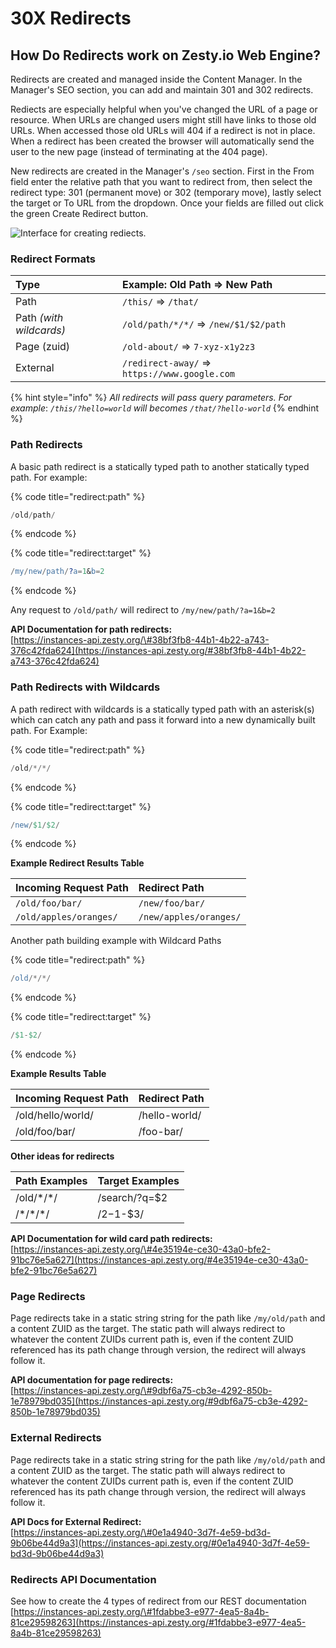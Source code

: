 # 30X Redirects

## How Do Redirects work on Zesty.io Web Engine?

Redirects are created and managed inside the Content Manager. In the Manager's  SEO section, you can add and maintain 301 and 302 redirects.

Rediects are especially helpful when you've changed the URL of a page or resource. When URLs are changed users might still have links to those old URLs. When accessed those old URLs will 404 if a redirect is not in place. When a redirect has been created the browser will automatically send the user to the new page \(instead of terminating at the 404 page\).

New redirects are created in the Manager's `/seo` section. First in the From field enter the relative path that you want to redirect from, then select the redirect type: 301 \(permanent move\) or 302 \(temporary move\), lastly select the target or To URL from the dropdown. Once your fields are filled out click the green Create Redirect button.

![Interface for creating rediects.](../../.gitbook/assets/redirect-form.png)

### Redirect Formats

| Type | Example: Old Path =&gt; New Path |
| :--- | :--- |
| Path | `/this/` =&gt; `/that/` |
| Path _\(with wildcards\)_ | `/old/path/*/*/` =&gt; `/new/$1/$2/path` |
| Page \(zuid\) | `/old-about/` =&gt; `7-xyz-x1y2z3`  |
| External | `/redirect-away/` =&gt; `https://www.google.com` |

{% hint style="info" %}
_All redirects will pass query parameters. For example_: _`/this/?hello=world` will becomes `/that/?hello-world`_
{% endhint %}

### Path Redirects

A basic path redirect is a statically typed path to another statically typed path. For example:

{% code title="redirect:path" %}
```elixir
/old/path/
```
{% endcode %}

{% code title="redirect:target" %}
```erlang
/my/new/path/?a=1&b=2
```
{% endcode %}

Any request to `/old/path/` will redirect to `/my/new/path/?a=1&b=2`

**API Documentation for path redirects:**  
[https://instances-api.zesty.org/\#38bf3fb8-44b1-4b22-a743-376c42fda624](https://instances-api.zesty.org/#38bf3fb8-44b1-4b22-a743-376c42fda624)

### Path Redirects with Wildcards

A path redirect with wildcards is a statically typed path with an asterisk\(s\) which can catch any path and pass it forward into a new dynamically built path. For Example:

{% code title="redirect:path" %}
```elixir
/old/*/*/
```
{% endcode %}

{% code title="redirect:target" %}
```erlang
/new/$1/$2/
```
{% endcode %}

**Example Redirect Results Table**

| Incoming Request Path | Redirect Path |
| :--- | :--- |
| `/old/foo/bar/`  | `/new/foo/bar/` |
| `/old/apples/oranges/` | `/new/apples/oranges/` |

Another path building example with Wildcard Paths

{% code title="redirect:path" %}
```erlang
/old/*/*/
```
{% endcode %}

{% code title="redirect:target" %}
```erlang
/$1-$2/
```
{% endcode %}

**Example Results Table**

| Incoming Request Path | Redirect Path |
| :--- | :--- |
| /old/hello/world/ | /hello-world/ |
| /old/foo/bar/ | /foo-bar/ |

**Other ideas for redirects**

| **Path Examples** | Target Examples |
| :--- | :--- |
| /old/\*/\*/ | /search/?q=$2 |
| /\*/\*/\*/ | /$2-$1-$3/ |

**API Documentation for wild card path redirects:**   
[https://instances-api.zesty.org/\#4e35194e-ce30-43a0-bfe2-91bc76e5a627](https://instances-api.zesty.org/#4e35194e-ce30-43a0-bfe2-91bc76e5a627)

### Page Redirects

Page redirects take in a static string string for the path like `/my/old/path` and a content ZUID as the target. The static path will always redirect to whatever the content ZUIDs current path is, even if the content ZUID referenced has its path change through version, the redirect will always follow it.

**API documentation for page redirects:**   
[https://instances-api.zesty.org/\#9dbf6a75-cb3e-4292-850b-1e78979bd035](https://instances-api.zesty.org/#9dbf6a75-cb3e-4292-850b-1e78979bd035)

### External Redirects

Page redirects take in a static string string for the path like `/my/old/path` and a content ZUID as the target. The static path will always redirect to whatever the content ZUIDs current path is, even if the content ZUID referenced has its path change through version, the redirect will always follow it.

**API Docs for External Redirect:**   
[https://instances-api.zesty.org/\#0e1a4940-3d7f-4e59-bd3d-9b06be44d9a3](https://instances-api.zesty.org/#0e1a4940-3d7f-4e59-bd3d-9b06be44d9a3)

### Redirects API Documentation

See how to create the 4 types of redirect from our REST documentation  [https://instances-api.zesty.org/\#1fdabbe3-e977-4ea5-8a4b-81ce29598263](https://instances-api.zesty.org/#1fdabbe3-e977-4ea5-8a4b-81ce29598263) 

